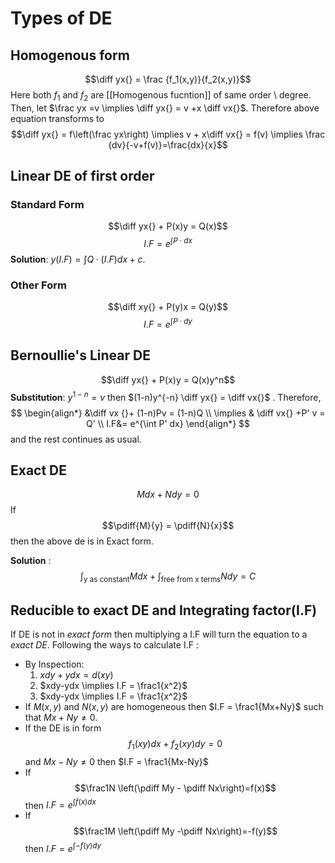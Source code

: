 # Types of DE
## Homogenous form
$$\diff yx{} = \frac {f_1(x,y)}{f_2(x,y)}$$Here both $f_1$ and $f_2$ are [[Homogenous fucntion]] of same order \ degree. Then, let $\frac yx =v \implies \diff yx{} = v +x \diff vx{}$. Therefore above equation  transforms to $$\diff yx{} = f\left(\frac yx\right) \implies v + x\diff vx{} = f(v) \implies \frac {dv}{-v+f(v)}=\frac{dx}{x}$$
## Linear DE of first order 
### Standard Form
$$\diff yx{} + P(x)y = Q(x)$$
$$I.F = e^{\int P\cdot dx}$$
**Solution**: $y(I.F) = \int Q\cdot (I.F) dx +c$. 

### Other Form
$$\diff xy{} + P(y)x = Q(y)$$
$$I.F = e^{\int P\cdot dy}$$
## Bernoullie's Linear DE
$$\diff yx{} + P(x)y = Q(x)y^n$$
**Substitution**: 
$y^{1-n} = v$ then $(1-n)y^{-n} \diff yx{} = \diff vx{}$ . Therefore,
$$ \begin{align*} 
&\diff vx {}+ (1-n)Pv = (1-n)Q \\
\implies & \diff vx{} +P' v = Q' \\
I.F&= e^{\int P' dx}
\end{align*} 
$$
and the rest continues as usual.
##  Exact DE 
$$Mdx+Ndy=0$$
If $$\pdiff{M}{y} = \pdiff{N}{x}$$ then the above de is in Exact form.

**Solution** : $$\int_{\text{y as constant}} M dx + \int_{\text{free from x terms}} Ndy = C$$
## Reducible to exact DE and Integrating factor(I.F)
If DE is not in *exact form* then multiplying a I.F will turn the equation to a *exact DE*. Following the ways to calculate I.F :
* By Inspection:
	1. $xdy+ydx = d(xy)$
	2. $xdy-ydx \implies I.F = \frac1{x^2}$
	3. $xdy-ydx \implies I.F = \frac1{x^2}$
* If $M(x,y)$ and $N(x,y)$  are homogeneous then $I.F = \frac1{Mx+Ny}$ such that $Mx+Ny \neq0$.
* If the DE is in form $$f_1(xy)dx+f_2(xy)dy=0$$ and $Mx-Ny\neq0$ then $I.F = \frac1{Mx-Ny}$
* If $$\frac1N \left(\pdiff My - \pdiff Nx\right)=f(x)$$ then $I.F  = e^{\int f(x) dx}$
* If $$\frac1M \left(\pdiff My -\pdiff Nx\right)=-f(y)$$ then $I.F= e^{\int -f(y) dy}$


 